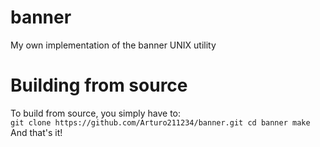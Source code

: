 # banner
My own implementation of the banner UNIX utility

# Building from source

To build from source, you simply have to:  
`git clone https://github.com/Arturo211234/banner.git
 cd banner
 make`
 And that's it!
